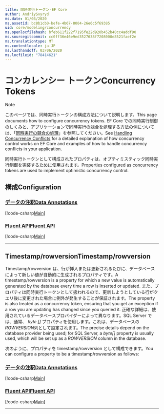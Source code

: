 ```yaml
---
title: 同時実行トークン-EF Core
author: AndriySvyryd
ms.date: 01/03/2020
ms.assetid: bc8b1cb0-befe-4b67-8004-26e6c5f69385
uid: core/modeling/concurrency
ms.openlocfilehash: bfeb611f222f7195fe22d920b452b40cc4addf90
ms.sourcegitcommit: cc0ff36e46e9ed3527638f7208000e8521faef2e
ms.translationtype: MT
ms.contentlocale: ja-JP
ms.lasthandoff: 03/06/2020
ms.locfileid: "78414621"
---
```

# <a name="concurrency-tokens"></a><span data-ttu-id="0fc88-102">コンカレンシー トークン</span><span class="sxs-lookup"><span data-stu-id="0fc88-102">Concurrency Tokens</span></span>

> [!NOTE]
> <span data-ttu-id="0fc88-103">このページでは、同時実行トークンの構成方法について説明します。</span><span class="sxs-lookup"><span data-stu-id="0fc88-103">This page documents how to configure concurrency tokens.</span></span> <span data-ttu-id="0fc88-104">EF Core での同時実行制御のしくみと、アプリケーションで同時実行の競合を処理する方法の例については、「[同時実行の競合の処理](../saving/concurrency.md)」を参照してください。</span><span class="sxs-lookup"><span data-stu-id="0fc88-104">See [Handling Concurrency Conflicts](../saving/concurrency.md) for a detailed explanation of how concurrency control works on EF Core and examples of how to handle concurrency conflicts in your application.</span></span>

<span data-ttu-id="0fc88-105">同時実行トークンとして構成されたプロパティは、オプティミスティック同時実行制御を実装するために使用されます。</span><span class="sxs-lookup"><span data-stu-id="0fc88-105">Properties configured as concurrency tokens are used to implement optimistic concurrency control.</span></span>

## <a name="configuration"></a><span data-ttu-id="0fc88-106">構成</span><span class="sxs-lookup"><span data-stu-id="0fc88-106">Configuration</span></span>

### <a name="data-annotations"></a>[<span data-ttu-id="0fc88-107">データの注釈</span><span class="sxs-lookup"><span data-stu-id="0fc88-107">Data Annotations</span></span>](#tab/data-annotations)

[!code-csharp[Main](../../../samples/core/Modeling/DataAnnotations/Concurrency.cs?name=Concurrency&highlight=5)]

### <a name="fluent-api"></a>[<span data-ttu-id="0fc88-108">Fluent API</span><span class="sxs-lookup"><span data-stu-id="0fc88-108">Fluent API</span></span>](#tab/fluent-api)

[!code-csharp[Main](../../../samples/core/Modeling/FluentAPI/Concurrency.cs?name=Concurrency&highlight=5)]

***

## <a name="timestamprowversion"></a><span data-ttu-id="0fc88-109">Timestamp/rowversion</span><span class="sxs-lookup"><span data-stu-id="0fc88-109">Timestamp/rowversion</span></span>

<span data-ttu-id="0fc88-110">Timestamp/rowversion は、行が挿入または更新されるたびに、データベースによって新しい値が自動的に生成されるプロパティです。</span><span class="sxs-lookup"><span data-stu-id="0fc88-110">A timestamp/rowversion is a property for which a new value is automatically generated by the database every time a row is inserted or updated.</span></span> <span data-ttu-id="0fc88-111">また、プロパティは同時実行トークンとして扱われるので、更新しようとしている行がクエリ後に変更された場合に例外が発生することが保証されます。</span><span class="sxs-lookup"><span data-stu-id="0fc88-111">The property is also treated as a concurrency token, ensuring that you get an exception if a row you are updating has changed since you queried it.</span></span> <span data-ttu-id="0fc88-112">正確な詳細は、使用されているデータベースプロバイダーによって異なります。SQL Server では、通常、 *byte []* プロパティを使用します。これは、データベースの*ROWVERSION*列として設定されます。</span><span class="sxs-lookup"><span data-stu-id="0fc88-112">The precise details depend on the database provider being used; for SQL Server, a *byte[]* property is usually used, which will be set up as a *ROWVERSION* column in the database.</span></span>

<span data-ttu-id="0fc88-113">次のように、プロパティを timestamp/rowversion として構成できます。</span><span class="sxs-lookup"><span data-stu-id="0fc88-113">You can configure a property to be a timestamp/rowversion as follows:</span></span>

### <a name="data-annotations"></a>[<span data-ttu-id="0fc88-114">データの注釈</span><span class="sxs-lookup"><span data-stu-id="0fc88-114">Data Annotations</span></span>](#tab/data-annotations)

[!code-csharp[Main](../../../samples/core/Modeling/DataAnnotations/Timestamp.cs?name=Timestamp&highlight=7)]

### <a name="fluent-api"></a>[<span data-ttu-id="0fc88-115">Fluent API</span><span class="sxs-lookup"><span data-stu-id="0fc88-115">Fluent API</span></span>](#tab/fluent-api)

[!code-csharp[Main](../../../samples/core/Modeling/FluentAPI/Timestamp.cs?name=Timestamp&highlight=9,17)]

***
